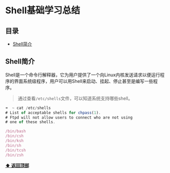 # Shell基础学习总结

## 目录
   - [Shell简介](#Shell简介)

## Shell简介
Shell是一个命令行解释器，它为用户提供了一个向Linux内核发送请求以便运行程序的界面系统级程序，用户可以用Shell来启动、挂起、停止甚至是编写一些程序。

>通过查看`/etc/shells`文件，可以知道系统支持哪些shell。

```js
➜  ~ cat /etc/shells
# List of acceptable shells for chpass(1).
# Ftpd will not allow users to connect who are not using
# one of these shells.

/bin/bash
/bin/csh
/bin/ksh
/bin/sh
/bin/tcsh
/bin/zsh
```
**[⬆ 返回顶部](#Shell基础学习总结)**